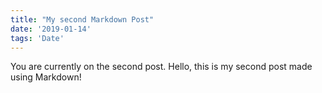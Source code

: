 ```yaml
---
title: "My second Markdown Post"
date: '2019-01-14'
tags: 'Date'
---
```


You are currently on the second post.
Hello, this is my second post made using Markdown!
